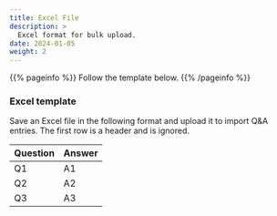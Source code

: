 ```yaml
---
title: Excel File
description: >
  Excel format for bulk upload.
date: 2024-01-05
weight: 2
---
```


{{% pageinfo %}}
Follow the template below.
{{% /pageinfo %}}

### Excel template

Save an Excel file in the following format and upload it to import Q&A entries. The first row is a header and is ignored.

| Question | Answer |
|----------|--------|
| Q1       | A1     |
| Q2       | A2     |
| Q3       | A3     |


